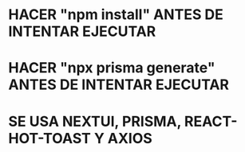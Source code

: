 # HACER "npm install" ANTES DE INTENTAR EJECUTAR

# HACER "npx prisma generate" ANTES DE INTENTAR EJECUTAR

# SE USA NEXTUI, PRISMA, REACT-HOT-TOAST Y AXIOS
